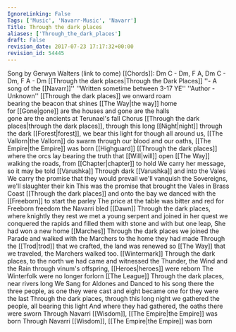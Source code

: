 ```yaml
---
IgnoreLinking: False
Tags: ['Music', 'Navarr-Music', 'Navarr']
Title: Through the dark places
aliases: ['Through_the_dark_places']
draft: False
revision_date: 2017-07-23 17:17:32+00:00
revision_id: 54445
---
```


Song by Gerwyn Walters  (link to come) 
[[Chords]]: Dm C - Dm, F A, Dm C - Dm, F A - Dm
[[Through the dark places|Through the Dark Places]] ''- A song of the [[Navarr]]''
''Written sometime between 3-17 YE''
''Author - Unknown''
[[Through the dark places]] we onward roam  
bearing the beacon that shines [[The Way|the way]] home  
for [[Gone|gone]] are the houses and gone are the halls  
gone are the ancients at Terunael's fall
Chorus
[[Through the dark places|through the dark places]], through this long [[Night|night]]
through the dark [[Forest|forest]], we bear this light
for though all around us, [[The Vallorn|the Vallorn]] do swarm
through our blood and our oaths, [[The Empire|the Empire]] was born
[[Highguard]]
[[Through the dark places]] where the orcs lay
bearing the truth that [[Will|will]] open [[The Way]]
walking the roads, from [[Chapter|chapter]] to hold
We carry her message, so it may be told
[[Varushka]]
Through dark [[Varushka]] and into the Vales
We carry the promise that they would prevail
we'll vanquish the Sovereigns, we'll slaughter their kin
This was the promise that brought the Vales in
Brass Coast
[[Through the dark places]] and onto the bay
we danced with the [[Freeborn]] to start the parley
The price at the table was bitter and red
for Freeborn freedom the Navarri bled
[[Dawn]]
Through the dark places, where knightly they rest
we met a young serpent and joined in her quest
we conquered the rapids and filled them with stone
and with but one leap, She had won a new home
[[Marches]]
Through the dark places we joined the Parade
and walked with the Marchers to the home they had made
Through the [[Trod|trod]] that we crafted, the land was renewed
so [[The Way]] that we traveled, the Marchers walked too.
[[Wintermark]]
Through the dark places, to the north we had came
and witnessed the Thunder, the Wind and the Rain
through vinum's offspring, [[Heroes|heroes]] were reborn
The Winterfolk were no longer forlorn
[[The League]]
Through the dark places, near rivers long
We Sang for Aldones and Danced to his song
there the three people, as one they were cast
and eight became one for they were the last
Through the dark places, through this long night
we gathered the people, all bearing this light
And where they had gathered, the oaths there were sworn
Through Navarri [[Wisdom]], [[The Empire|the Empire]] was born
Through Navarri [[Wisdom]], [[The Empire|the Empire]] was born